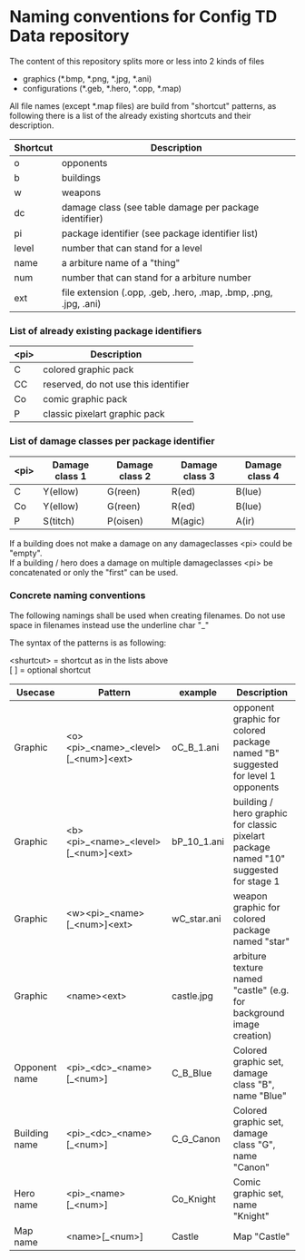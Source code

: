 # Naming conventions for Config TD Data repository

The content of this repository splits more or less into 2 kinds of files
- graphics (*.bmp, *.png, *.jpg, *.ani)
- configurations (*.geb, *.hero, *.opp, *.map)

All file names (except *.map files) are build from "shortcut" patterns, as following there is a list of the already existing shortcuts and their description.

| Shortcut | Description |
| --- | --- |
| o | opponents
| b | buildings
| w | weapons
| dc | damage class (see table damage per package identifier)
| pi | package identifier (see package identifier list)
| level | number that can stand for a level 
| name | a arbiture name of a "thing"
| num | number that can stand for a arbiture number
| ext | file extension (.opp, .geb, .hero, .map, .bmp, .png, .jpg, .ani)

### List of already existing package identifiers
| \<pi> |  Description |
| --- | --- |
| C | colored graphic pack
| CC | reserved, do not use this identifier
| Co | comic graphic pack
| P | classic pixelart graphic pack

### List of damage classes per package identifier

| \<pi> | Damage class 1 | Damage class 2 | Damage class 3 | Damage class 4 |
| --- | --- | --- | --- | --- |
| C | Y(ellow) | G(reen) | R(ed) | B(lue)
| Co | Y(ellow) | G(reen) | R(ed) | B(lue)
| P | S(titch) | P(oisen) | M(agic) | A(ir)

If a building does not make a damage on any damageclasses \<pi> could be "empty".<br>
If a building / hero does a damage on multiple damageclasses \<pi> be concatenated or only the "first" can be used.

### Concrete naming conventions

The following namings shall be used when creating filenames. Do not use space in filenames instead use the underline char "_"

The syntax of the patterns is as following:

\<shurtcut> = shortcut as in the lists above<br>
\[ \] = optional shortcut

|  Usecase | Pattern| example |  Description |
| --- | --- | --- | --- |
| Graphic | \<o>\<pi>\_\<name>\_\<level>\[_\<num>]\<ext> | oC_B_1.ani | opponent graphic for colored package named "B" suggested for level 1 opponents
| Graphic | \<b>\<pi>\_\<name>\_\<level>\[_\<num>]\<ext> | bP_10_1.ani | building / hero graphic for classic pixelart package named "10" suggested for stage 1 
| Graphic | \<w>\<pi>\_\<name>\[_\<num>]\<ext> | wC_star.ani | weapon graphic for colored package named "star"
| Graphic | \<name>\<ext> | castle.jpg | arbiture texture named "castle" (e.g. for background image creation)
| Opponent name | \<pi>\_\<dc>\_\<name>\[_\<num>] | C_B_Blue | Colored graphic set, damage class "B", name "Blue"
| Building name | \<pi>\_\<dc>\_\<name>\[_\<num>] | C_G_Canon | Colored graphic set, damage class "G", name "Canon"
| Hero name | \<pi>\_\<name>\[_\<num>] | Co_Knight | Comic graphic set, name "Knight"
| Map name | \<name>[_\<num>] | Castle | Map "Castle"

